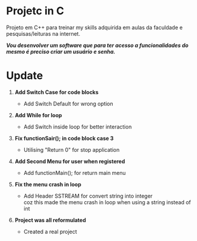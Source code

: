 # Projetc in C
 Projeto em C++ para treinar my skills adquirida em aulas da faculdade e pesquisas/leituras na internet.

***Vou desenvolver um software que para ter acesso a funcionalidades do mesmo é preciso criar um usuário e senha.***

# Update

1. **Add Switch Case for code blocks**
   * Add Switch Default for wrong option
2. **Add While for loop**
   * Add Switch inside loop for better interaction
3. **Fix functionSair(); in code block case 3**
   * Utilising "Return 0" for stop application
4. **Add Second Menu for user when registered**
   * Add functionMain(); for return main menu
5. **Fix the menu crash in loop**
   * Add Header SSTREAM for convert string into integer  
coz this made the menu crash in loop when using a string instead of int

6. **Project was all reformulated**
   * Created a real project 



